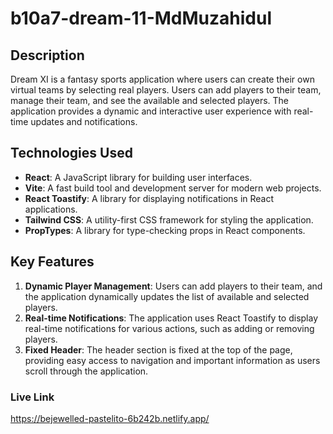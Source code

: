 # b10a7-dream-11-MdMuzahidul

## Description
Dream XI is a fantasy sports application where users can create their own virtual teams by selecting real players. Users can add players to their team, manage their team, and see the available and selected players. The application provides a dynamic and interactive user experience with real-time updates and notifications.

## Technologies Used
- **React**: A JavaScript library for building user interfaces.
- **Vite**: A fast build tool and development server for modern web projects.
- **React Toastify**: A library for displaying notifications in React applications.
- **Tailwind CSS**: A utility-first CSS framework for styling the application.
- **PropTypes**: A library for type-checking props in React components.

## Key Features
1. **Dynamic Player Management**: Users can add players to their team, and the application dynamically updates the list of available and selected players.
2. **Real-time Notifications**: The application uses React Toastify to display real-time notifications for various actions, such as adding or removing players.
3. **Fixed Header**: The header section is fixed at the top of the page, providing easy access to navigation and important information as users scroll through the application.

### Live Link

https://bejewelled-pastelito-6b242b.netlify.app/
